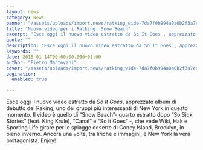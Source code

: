 ```yaml
---
layout: news
category: News
banner: "/assets/uploads/import.news/ratking_wide-7da7f0b994a0a0b2f3a7edee1079e9767e3fef49-s6-c30.jpg"
title: "Nuovo video per i Ratking: Snow Beach"
excerpt: "Esce oggi il nuovo video estratto da So It Goes , apprezzato album di debutto dei Raking, uno dei gruppi più interessanti di New York in questo momento. Il video è quello di “Snow Beach”- quarto estratto dopo “So Sick Stories” (feat. King Krule), “Canal” e “So it Goes” -, che vede Wiki, Hak e Sporting [&hellip"
quote: ""
description: "Esce oggi il nuovo video estratto da So It Goes , apprezzato album di debutto dei Raking, uno dei gruppi più interessanti di New York in questo momento. Il video è quello di “Snow Beach”- quarto estratto dopo “So Sick Stories” (feat. King Krule), “Canal” e “So it Goes” -, che vede Wiki, Hak e Sporting [&hellip"
keywords: ""
date: 2015-01-14T00:00:00.000+01:00
author: "Pietro Mantovani"
cover: "/assets/uploads/import.news/ratking_wide-7da7f0b994a0a0b2f3a7edee1079e9767e3fef49-s6-c30.jpg"
pagination:
  enabled: true

---
```


[](https://hotmc.com/wp-content/uploads/2015/01/ratking%5Fwide-7da7f0b994a0a0b2f3a7edee1079e9767e3fef49-s6-c30.jpg)

Esce oggi il nuovo video estratto da _So It Goes_, apprezzato album di debutto dei Raking, uno dei gruppi più interessanti di New York in questo momento. Il video è quello di “Snow Beach”- quarto estratto dopo “So Sick Stories” (feat. King Krule), “Canal” e “So it Goes” -, che vede Wiki, Hak e Sporting Life girare per le spiagge deserte di Coney Island, Brooklyn, in pieno inverno. Ancora una volta, tra liriche e immagini, è New York la vera protagonista. Enjoy!